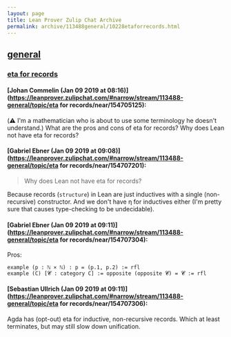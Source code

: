 ```yaml
---
layout: page
title: Lean Prover Zulip Chat Archive 
permalink: archive/113488general/10228etaforrecords.html
---
```


## [general](index.html)
### [eta for records](10228etaforrecords.html)

#### [Johan Commelin (Jan 09 2019 at 08:16)](https://leanprover.zulipchat.com/#narrow/stream/113488-general/topic/eta for records/near/154705125):
(:warning: I'm a mathematician who is about to use some terminology he doesn't understand.)
What are the pros and cons of eta for records? Why does Lean not have eta for records?

#### [Gabriel Ebner (Jan 09 2019 at 09:08)](https://leanprover.zulipchat.com/#narrow/stream/113488-general/topic/eta for records/near/154707201):
> Why does Lean not have eta for records?

Because records (`structure`) in Lean are just inductives with a single (non-recursive) constructor.  And we don't have η for inductives either (I'm pretty sure that causes type-checking to be undecidable).

#### [Gabriel Ebner (Jan 09 2019 at 09:11)](https://leanprover.zulipchat.com/#narrow/stream/113488-general/topic/eta for records/near/154707304):
Pros:
```lean
example (p : ℕ × ℕ) : p = (p.1, p.2) := rfl
example (C) [𝓒 : category C] := opposite (opposite 𝓒) = 𝓒 := rfl
```

#### [Sebastian Ullrich (Jan 09 2019 at 09:11)](https://leanprover.zulipchat.com/#narrow/stream/113488-general/topic/eta for records/near/154707306):
Agda has (opt-out) eta for inductive, non-recursive records. Which at least terminates, but may still slow down unification.

